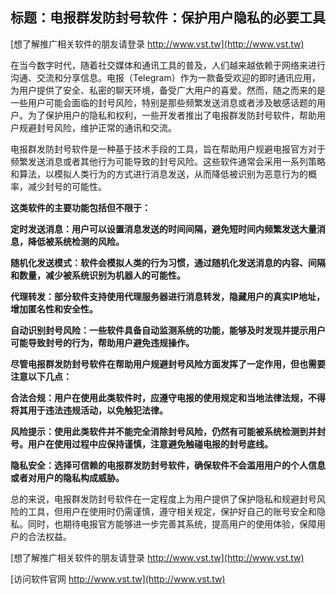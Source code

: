 ## **标题：电报群发防封号软件：保护用户隐私的必要工具**

[想了解推广相关软件的朋友请登录 http://www.vst.tw](http://www.vst.tw)

在当今数字时代，随着社交媒体和通讯工具的普及，人们越来越依赖于网络来进行沟通、交流和分享信息。电报（Telegram）作为一款备受欢迎的即时通讯应用，为用户提供了安全、私密的聊天环境，备受广大用户的喜爱。然而，随之而来的是一些用户可能会面临的封号风险，特别是那些频繁发送消息或者涉及敏感话题的用户。为了保护用户的隐私和权利，一些开发者推出了电报群发防封号软件，帮助用户规避封号风险，维护正常的通讯和交流。

电报群发防封号软件是一种基于技术手段的工具，旨在帮助用户规避电报官方对于频繁发送消息或者其他行为可能导致的封号风险。这些软件通常会采用一系列策略和算法，以模拟人类行为的方式进行消息发送，从而降低被识别为恶意行为的概率，减少封号的可能性。

**这类软件的主要功能包括但不限于：**

**定时发送消息：用户可以设置消息发送的时间间隔，避免短时间内频繁发送大量消息，降低被系统检测的风险。**

**随机化发送模式：软件会模拟人类的行为习惯，通过随机化发送消息的内容、间隔和数量，减少被系统识别为机器人的可能性。**

**代理转发：部分软件支持使用代理服务器进行消息转发，隐藏用户的真实IP地址，增加匿名性和安全性。**

**自动识别封号风险：一些软件具备自动监测系统的功能，能够及时发现并提示用户可能导致封号的行为，帮助用户避免违规操作。**

**尽管电报群发防封号软件在帮助用户规避封号风险方面发挥了一定作用，但也需要注意以下几点：**

**合法合规：用户在使用此类软件时，应遵守电报的使用规定和当地法律法规，不得将其用于违法违规活动，以免触犯法律。**

**风险提示：使用此类软件并不能完全消除封号风险，仍然有可能被系统检测到并封号。用户在使用过程中应保持谨慎，注意避免触碰电报的封号底线。**

**隐私安全：选择可信赖的电报群发防封号软件，确保软件不会滥用用户的个人信息或者对用户的隐私构成威胁。**

总的来说，电报群发防封号软件在一定程度上为用户提供了保护隐私和规避封号风险的工具，但用户在使用时仍需谨慎，遵守相关规定，保护好自己的账号安全和隐私。同时，也期待电报官方能够进一步完善其系统，提高用户的使用体验，保障用户的合法权益。

[想了解推广相关软件的朋友请登录 http://www.vst.tw](http://www.vst.tw)


[访问软件官网 http://www.vst.tw](http://www.vst.tw)
